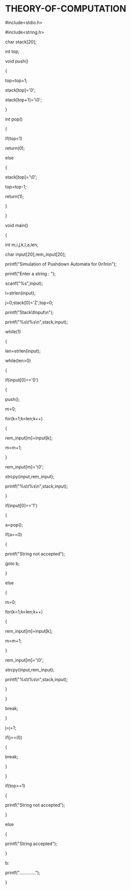 # THEORY-OF-COMPUTATION

#include<stdio.h>

#include<string.h>

char stack[20];

int top;

void push()

{

top=top+1;

stack[top]='0';

stack[top+1]='\0';

}

int pop()

{

if(top<1)

return(0);

else

{

stack[top]='\0';

top=top-1;

return(1);

}

}

void main()

{

int m,i,j,k,l,a,len;

char input[20],rem_input[20];

printf("Simulation of Pushdown Automata for 0n1n\n");

printf("Enter a string : ");

scanf("%s",input);

l=strlen(input);

j=0;stack[0]='Z';top=0;

printf("Stack\tInput\n");

printf("%s\t%s\n",stack,input);

while(1)

{

len=strlen(input);

while(len>0)

{

if(input[0]=='0')

{

push();

m=0;

for(k=1;k<len;k++)

{

rem_input[m]=input[k];

m=m+1;

}

rem_input[m]='\0';

strcpy(input,rem_input);

printf("%s\t%s\n",stack,input);

}

if(input[0]=='1')

{

a=pop();

if(a==0)

{

printf("String not accepted");

goto b;

}

else

{

m=0;

for(k=1;k<len;k++)

{

rem_input[m]=input[k];

m=m+1;

}

rem_input[m]='\0';

strcpy(input,rem_input);

printf("%s\t%s\n",stack,input);

}

}

break;

}

j=j+1;

if(j==(l))

{

break;

}

}

if(top>=1)

{

printf("String not accepted");

}

else

{

printf("String accepted");

}

b:

printf(".............");

}

